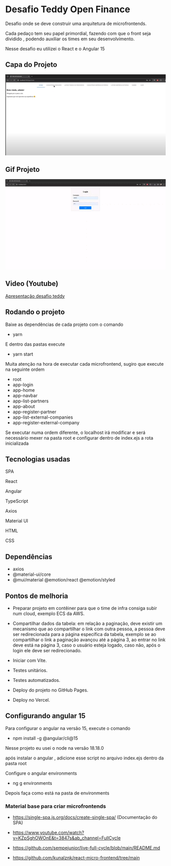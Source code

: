 # Desafio Teddy Open Finance

 Desafio onde se deve construir uma arquitetura de microfrontends.

 Cada pedaço tem seu papel primordial, fazendo com que o front seja dividido , podendo auxiliar os times em seu desenvolvimento.

 Nesse desafio eu utilizei o React e o Angular 15

## Capa do Projeto
![capa-microfrontends](https://github.com/WagnerTerry/desafio-teddy/blob/main/assets/desafio%20microfrontends.png)

## Gif Projeto
![microfrontends](https://github.com/WagnerTerry/desafio-teddy/blob/main/assets/microfrontends.gif)

## Video (Youtube)
[Apresentação desafio teddy](https://youtu.be/uGL_GR4FBfc)

## Rodando o projeto

Baixe as dependências de cada projeto com o comando
- yarn

E dentro das pastas execute
- yarn start

Muita atenção na hora de executar cada microfrontend, sugiro que execute na seguinte ordem
- root
- app-login
- app-home
- app-navbar
- app-list-partners
- app-about
- app-register-partner
- app-list-external-companies
- app-register-external-company

Se executar numa ordem diferente, o localhost irá modificar e será necessário mexer na pasta root e configurar dentro de index.ejs a rota inicializada

## Tecnologias usadas
<p>SPA</p>
<p>React</p>
<p>Angular</p>
<p>TypeScript</p>
<p>Axios</p>
<p>Material UI</p>
<p>HTML</p>
<p>CSS</p>

## Dependências

- axios
- @material-ui/core
- @mui/material @emotion/react @emotion/styled

## Pontos de melhoria
- Preparar projeto em contêiner para que o time de infra consiga subir num cloud, exemplo ECS da AWS.
- Compartilhar dados da tabela: em relação a paginação, deve existir um mecanismo que ao compartilhar o link com outra pessoa, a pessoa deve ser redirecionada para a página específica da tabela, exemplo se ao compartilhar o link a paginação avançou até a página 3, ao entrar no link deve está na página 3, caso o usuário esteja logado, caso não, após o login ele deve ser redirecionado.

- Iniciar com Vite.
- Testes unitários.
- Testes automatizados.
- Deploy do projeto no GitHub Pages.
- Deploy no Vercel.

## Configurando angular 15

Para configurar o angular na versão 15, execute o comando
- npm install -g @angular/cli@15

Nesse projeto eu usei o node na versão 18.18.0

após instalar o angular , adicione esse script no arquivo index.ejs dentro da pasta root

<script src="https://cdn.jsdelivr.net/npm/zone.js@0.10.3/dist/zone.min.js"></script>

Configure o angular environments

-  ng g environments

Depois faça como está na pasta de environments

### Material base para criar microfrontends

- https://single-spa.js.org/docs/create-single-spa/  (Documentação do SPA)

- https://www.youtube.com/watch?v=KZpSghOWOnE&t=3847s&ab_channel=FullCycle

- https://github.com/sempejunior/live-full-cycle/blob/main/README.md

- https://github.com/kunalznk/react-micro-frontend/tree/main
